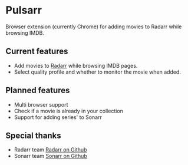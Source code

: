 Pulsarr
=======

Browser extension (currently Chrome) for adding movies to Radarr while browsing IMDB.


## Current features

- Add movies to [Radarr](https://radarr.video) while browsing IMDB pages.
- Select quality profile and whether to monitor the movie when added.

## Planned features

- Multi browser support
- Check if a movie is already in your collection
- Support for adding series' to Sonarr

## Special thanks

- Radarr team [Radarr on Github](https://github.com/Radarr/Radarr)
- Sonarr team [Sonarr on Github](https://github.com/Sonarr/Sonarr)
